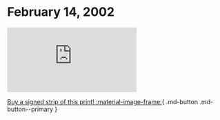 # February 14, 2002

![](https://www.achewood.com/comic.php?date=02142002)

[Buy a signed strip of this print! :material-image-frame:](https://achewood-holiday-pop-up.myshopify.com/products/strip#02142002){ .md-button .md-button--primary }
